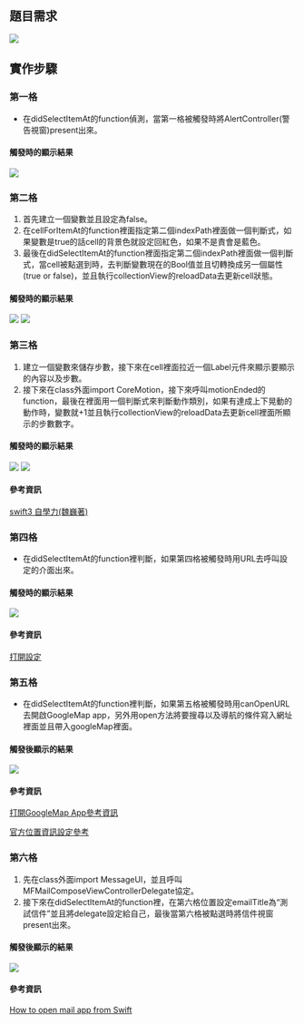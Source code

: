 ## 題目需求
![](https://github.com/qwer810520/FinalAssessment-CollectionViewSet/blob/master/CollectionViewSet/Assets.xcassets/%E9%A1%8C%E7%9B%AE.imageset/%E9%A1%8C%E7%9B%AE.png)

## 實作步驟
### 第一格
* 在didSelectItemAt的function偵測，當第一格被觸發時將AlertController(警告視窗)present出來。

#### 觸發時的顯示結果
![](https://github.com/qwer810520/FinalAssessment-CollectionViewSet/blob/master/CollectionViewSet/Assets.xcassets/1.imageset/1.PNG)

### 第二格
1. 首先建立一個變數並且設定為false。
2. 在cellForItemAt的function裡面指定第二個indexPath裡面做一個判斷式，如果變數是true的話cell的背景色就設定回紅色，如果不是責會是藍色。
3. 最後在didSelectItemAt的function裡面指定第二個indexPath裡面做一個判斷式，當cell被點選到時，去判斷變數現在的Bool值並且切轉換成另一個屬性(true or false)，並且執行collectionView的reloadData去更新cell狀態。

#### 觸發時的顯示結果
![](https://github.com/qwer810520/FinalAssessment-CollectionViewSet/blob/master/CollectionViewSet/Assets.xcassets/2.imageset/2.PNG)
![](https://github.com/qwer810520/FinalAssessment-CollectionViewSet/blob/master/CollectionViewSet/Assets.xcassets/2-1.imageset/2-1.PNG)

### 第三格
1. 建立一個變數來儲存步數，接下來在cell裡面拉近一個Label元件來顯示要顯示的內容以及步數。
2. 接下來在class外面import CoreMotion，接下來呼叫motionEnded的function，最後在裡面用一個判斷式來判斷動作類別，如果有達成上下晃動的動作時，變數就+1並且執行collectionView的reloadData去更新cell裡面所顯示的步數數字。

#### 觸發時的顯示結果
![](https://github.com/qwer810520/FinalAssessment-CollectionViewSet/blob/master/CollectionViewSet/Assets.xcassets/2.imageset/2.PNG)
![](https://github.com/qwer810520/FinalAssessment-CollectionViewSet/blob/master/CollectionViewSet/Assets.xcassets/3.imageset/3.PNG)

#### 參考資訊
[swift3 自學力(魏巍著)](http://www.books.com.tw/products/0010746730)

### 第四格
* 在didSelectItemAt的function裡判斷，如果第四格被觸發時用URL去呼叫設定的介面出來。

#### 觸發時的顯示結果
![](https://github.com/qwer810520/FinalAssessment-CollectionViewSet/blob/master/CollectionViewSet/Assets.xcassets/4.imageset/4.PNG)

#### 參考資訊
[打開設定](http://stackoverflow.com/questions/28152526/how-do-i-open-phone-settings-when-a-button-is-clicked-ios)

### 第五格
* 在didSelectItemAt的function裡判斷，如果第五格被觸發時用canOpenURL去開啟GoogleMap app，另外用open方法將要搜尋以及導航的條件寫入網址裡面並且帶入googleMap裡面。

#### 觸發後顯示的結果
![](https://github.com/qwer810520/FinalAssessment-CollectionViewSet/blob/master/CollectionViewSet/Assets.xcassets/5.imageset/5.PNG)

#### 參考資訊
[打開GoogleMap App參考資訊](http://stackoverflow.com/questions/32039816/how-to-open-google-maps-to-show-route-using-swift)

[官方位置資訊設定參考](https://developers.google.com/maps/documentation/ios-sdk/urlscheme?hl=zh-tw)

### 第六格
1. 先在class外面import MessageUI，並且呼叫MFMailComposeViewControllerDelegate協定。
2. 接下來在didSelectItemAt的function裡，在第六格位置設定emailTitle為“測試信件”並且將delegate設定給自己，最後當第六格被點選時將信件視窗present出來。

#### 觸發後顯示的結果
![](https://github.com/qwer810520/FinalAssessment-CollectionViewSet/blob/master/CollectionViewSet/Assets.xcassets/6.imageset/6.PNG)

#### 參考資訊
[How to open mail app from Swift](http://stackoverflow.com/questions/25981422/how-to-open-mail-app-from-swift)




